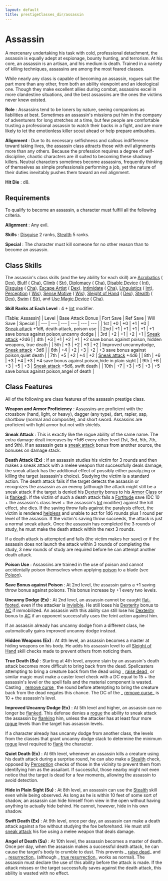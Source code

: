 ```yaml
---
layout: default
title: prestigeClasses_dir/assassin
---
```

# Assassin

A mercenary undertaking his task with cold, professional detachment, the assassin is equally adept at espionage, bounty hunting, and terrorism. At his core, an assassin is an artisan, and his medium is death. Trained in a variety of killing techniques, assassins are among the most feared classes.

While nearly any class is capable of becoming an assassin, rogues suit the part more than any other, from both an ability viewpoint and an ideological one. Though they make excellent allies during combat, assassins excel in more clandestine situations, and the best assassins are the ones the victims never knew existed.

**Role** : Assassins tend to be loners by nature, seeing companions as liabilities at best. Sometimes an assassin's missions put him in the company of adventurers for long stretches at a time, but few people are comfortable trusting a professional assassin to watch their backs in a fight, and are more likely to let the emotionless killer scout ahead or help prepare ambushes.

**Alignment** : Due to its necessary selfishness and callous indifference toward taking lives, the assassin class attracts those with evil alignments more than any others. Because the profession requires a degree of self-discipline, chaotic characters are ill suited to becoming these shadowy killers. Neutral characters sometimes become assassins, frequently thinking of themselves as simple professionals performing a job, yet the nature of their duties inevitably pushes them toward an evil alignment.

**Hit Die** : d8.

## Requirements

To qualify to become an assassin, a character must fulfill all the following criteria.

**Alignment** : Any evil.

**Skills** : [Disguise](../skills_dir/disguise#_disguise) 2 ranks, [Stealth](../skills_dir/stealth#_stealth) 5 ranks.

**Special** : The character must kill someone for no other reason than to become an assassin.

## Class Skills

The assassin's class skills (and the key ability for each skill) are [Acrobatics](../skills_dir/acrobatics#_acrobatics) ( [Dex](../gettingStarted#_dexterity)), [Bluff](../skills_dir/bluff#_bluff) ( [Cha](../gettingStarted#_charisma-new)), [Climb](../skills_dir/climb#_climb) ( [Str](../gettingStarted#_strength)), [Diplomacy](../skills_dir/diplomacy#_diplomacy) ( [Cha](../gettingStarted#_charisma-new)), [Disable Device](../skills_dir/disableDevice#_disable-device) ( [Int](../gettingStarted#_intelligence)), [Disguise](../skills_dir/disguise#_disguise) ( [Cha](../gettingStarted#_charisma-new)), [Escape Artist](../skills_dir/escapeArtist#_escape-artist) ( [Dex](../gettingStarted#_dexterity)), [Intimidate](../skills_dir/intimidate#_intimidate) ( [Cha](../gettingStarted#_charisma-new)), [Linguistics](../skills_dir/linguistics#_linguistics) ( [Int](../gettingStarted#_intelligence)), [Perception](../skills_dir/perception#_perception) ( [Wis](../gettingStarted#_wisdom)), [Sense Motive](../skills_dir/senseMotive#_sense-motive) ( [Wis](../gettingStarted#_wisdom)), [Sleight of Hand](../skills_dir/sleightOfHand#_sleight-of-hand) ( [Dex](../gettingStarted#_dexterity)), [Stealth](../skills_dir/stealth#_stealth) ( [Dex](../gettingStarted#_dexterity)), [Swim](../skills_dir/swim#_swim) ( [Str](../gettingStarted#_strength)), and [Use Magic Device](../skills_dir/useMagicDevice#_use-magic-device) ( [Cha](../gettingStarted#_charisma-new)).

**Skill Ranks at Each Level** : 4 + [Int](../gettingStarted#_intelligence) modifier.

[Table: Assassin]
| Level | Base Attack Bonus | Fort Save | Ref Save | Will Save | Special |
| --- | --- | --- | --- | --- | --- |
| 1st | +0 | +0 | +1 | +0 | [Sneak attack](../classes_dir/rogue#_sneak-attack) +1d6, death attack, poison use |
| 2nd | +1 | +1 | +1 | +1 | +1 save bonus against poison,uncanny dodge |
| 3rd | +2 | +1 | +2 | +1 | [Sneak attack](../classes_dir/rogue#_sneak-attack) +2d6 |
| 4th | +3 | +1 | +2 | +1 | +2 save bonus against poison, hidden weapons, true death |
| 5th | +3 | +2 | +3 | +2 | Improved uncannydodge, [Sneak attack](../classes_dir/rogue#_sneak-attack) +3d6 |
| 6th | +4 | +2 | +3 | +2 | +3 save bonus against poison,quiet death |
| 7th | +5 | +2 | +4 | +2 | [Sneak attack](../classes_dir/rogue#_sneak-attack) +4d6 |
| 8th | +6 | +3 | +4 | +3 | +4 save bonus against poison,hide in plain sight |
| 9th | +6 | +3 | +5 | +3 | [Sneak attack](../classes_dir/rogue#_sneak-attack) +5d6, swift death |
| 10th | +7 | +3 | +5 | +3 | +5 save bonus against poison,angel of death |

## Class Features

All of the following are class features of the assassin prestige class.

**Weapon and Armor Proficiency** : Assassins are proficient with the crossbow (hand, light, or heavy), dagger (any type), dart, rapier, sap, shortbow (normal and composite), and short sword. Assassins are proficient with light armor but not with shields.

**Sneak Attack** : This is exactly like the rogue ability of the same name. The extra damage dealt increases by +1d6 every other level (1st, 3rd, 5th, 7th, and 9th). If an assassin gets a [sneak attack](../classes_dir/rogue#_sneak-attack) bonus from another source, the bonuses on damage stack.

**Death Attack (Ex)** : If an assassin studies his victim for 3 rounds and then makes a sneak attack with a melee weapon that successfully deals damage, the sneak attack has the additional effect of possibly either paralyzing or killing the target (assassin's choice). Studying the victim is a standard action. The death attack fails if the target detects the assassin or recognizes the assassin as an enemy (although the attack might still be a sneak attack if the target is denied his [Dexterity](../gettingStarted#_dexterity) bonus to his [Armor Class](../combat#_armor-class) or is [flanked](../combat#_flanking)). If the victim of such a death attack fails a [Fortitude](../combat#_fortitude) save (DC 10 + the assassin's class level + the assassin's [Int](../gettingStarted#_intelligence) modifier) against the kill effect, she dies. If the saving throw fails against the paralysis effect, the victim is rendered [helpless](../glossary#_helpless) and unable to act for 1d6 rounds plus 1 round per level of the assassin. If the victim's saving throw succeeds, the attack is just a normal sneak attack. Once the assassin has completed the 3 rounds of study, he must make the death attack within the next 3 rounds.

If a death attack is attempted and fails (the victim makes her save) or if the assassin does not launch the attack within 3 rounds of completing the study, 3 new rounds of study are required before he can attempt another death attack.

**Poison Use** : Assassins are trained in the use of poison and cannot accidentally poison themselves when applying [poison](../glossary#_poison) to a blade (see [Poison](../glossary#_poison)).

**Save Bonus against Poison** : At 2nd level, the assassin gains a +1 saving throw bonus against poisons. This bonus increase by +1 every two levels.

**Uncanny Dodge (Ex)** : At 2nd level, an assassin cannot be caught [flat-footed](../glossary#_flat-footed), even if the attacker is [invisible](../glossary#_invisible). He still loses his [Dexterity](../gettingStarted#_dexterity) bonus to [AC](../combat#_armor-class) if immobilized. An assassin with this ability can still lose his [Dexterity](../gettingStarted#_dexterity) bonus to [AC](../combat#_armor-class) if an opponent successfully uses the feint action against him.

If an assassin already has uncanny dodge from a different class, he automatically gains improved uncanny dodge instead.

**Hidden Weapons (Ex)** : At 4th level, an assassin becomes a master at hiding weapons on his body. He adds his assassin level to all [Sleight of Hand](../skills_dir/sleightOfHand#_sleight-of-hand) skill checks made to prevent others from noticing them.

**True Death (Su)** : Starting at 4th level, anyone slain by an assassin's death attack becomes more difficult to bring back from the dead. Spellcasters attempting to bring a creature back from the dead using _ [raise dead](../spells_dir/raiseDead#_raise-dead)_ or similar magic must make a caster level check with a DC equal to 15 + the assassin's level or the spell fails and the material component is wasted. Casting _ [remove curse](../spells_dir/removeCurse#_remove-curse)_ the round before attempting to bring the creature back from the dead negates this chance. The DC of the _ [remove curse](../spells_dir/removeCurse#_remove-curse)_ is 10 + the assassin's level.

**Improved Uncanny Dodge (Ex)** : At 5th level and higher, an assassin can no longer be [flanked](../combat#_flanking). This defense denies a [rogue](../classes_dir/rogue#_rogue) the ability to sneak attack the assassin by [flanking](../combat#_flanking) him, unless the attacker has at least four more [rogue](../classes_dir/rogue#_rogue) levels than the target has assassin levels.

If a character already has uncanny dodge from another class, the levels from the classes that grant uncanny dodge stack to determine the minimum [rogue](../classes_dir/rogue#_rogue) level required to [flank](../combat#_flanking) the character.

**Quiet Death (Ex)** : At 6th level, whenever an assassin kills a creature using his death attack during a surprise round, he can also make a [Stealth](../skills_dir/stealth#_stealth) check, opposed by [Perception](../skills_dir/perception#_perception) checks of those in the vicinity to prevent them from identifying him as the assailant. If successful, those nearby might not even notice that the target is dead for a few moments, allowing the assassin to avoid detection.

**Hide in Plain Sight (Su)** : At 8th level, an assassin can use the [Stealth](../skills_dir/stealth#_stealth) skill even while being observed. As long as he is within 10 feet of some sort of shadow, an assassin can hide himself from view in the open without having anything to actually hide behind. He cannot, however, hide in his own shadow.

**Swift Death (Ex)** : At 9th level, once per day, an assassin can make a death attack against a foe without studying the foe beforehand. He must still [sneak attack](../classes_dir/rogue#_sneak-attack) his foe using a melee weapon that deals damage.

**Angel of Death (Su)** : At 10th level, the assassin becomes a master of death. Once per day, when the assassin makes a successful death attack, he can cause the target's body to crumble to dust. This prevents _ [raise dead](../spells_dir/raiseDead#_raise-dead)_ and _ [resurrection](../spells_dir/resurrection#_resurrection)_ (although _ [true resurrection](../spells_dir/trueResurrection#_true-resurrection)_ works as normal). The assassin must declare the use of this ability before the attack is made. If the attack misses or the target successfully saves against the death attack, this ability is wasted with no effect.

